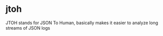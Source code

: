 # jtoh
JTOH stands for JSON To Human, basically makes it easier to analyze long streams of JSON logs
